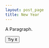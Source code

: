 ```yaml
---
layout: post_page
title: New Year
---
```

<script>

function myFunction()
{
document.getElementById("demo").innerHTML="My First JavaScript Function";
}
</script>


<p id="demo">A Paragraph.</p>

<button type="button" onclick="myFunction()">Try it</button>
